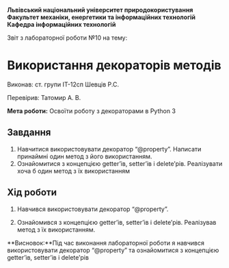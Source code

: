 ﻿
**Львівський національний  університет
природокористування
Факультет механіки, енергетики та інформаційних технологій
Кафедра інформаційних технологій**

Звіт з лабораторної роботи №10
на тему: 

# Використання декораторів методів

Виконав: ст. групи ІТ-12сп Шевців Р.С.

Перевірив: Татомир А. В.

**Мета роботи:** Освоїти роботу з декораторами в Python 3

## Завдання
1.  Навчитися використовувати декоратор “@property”. Написати принаймні один метод з його використанням.
2.  Ознайомитися з концепцією getter’ів, setter’ів і delete’рів. Реалізувати хоча б один метод з їх використанням
## Хід роботи
1.  Навчився використовувати декоратор “@property”.  
    
2.  Ознайомився з концепцією getter’ів, setter’ів і delete’рів. Реалізував метод з їх використанням.
    
**Висновок:**Під час виконання лабораторної роботи я навчився використовувати декоратор “@property” та ознайомитися з концепцією getter’ів, setter’ів і delete’рів
